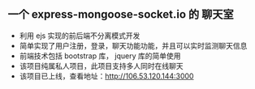 ## 一个 express-mongoose-socket.io 的 聊天室
 - 利用 ejs 实现的前后端不分离模式开发
 - 简单实现了用户注册，登录，聊天功能功能，并且可以实时监测聊天信息
 - 前端技术包括 bootstrap 库， jquery 库的简单使用
 - 该项目纯属私人项目，此项目支持多人同时在线聊天
 - 该项目已上线，查看地址：http://106.53.120.144:3000
